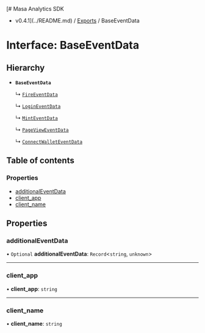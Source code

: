 [# Masa Analytics SDK
 - v0.4.1](../README.md) / [Exports](../modules.md) / BaseEventData

# Interface: BaseEventData

## Hierarchy

- **`BaseEventData`**

  ↳ [`FireEventData`](FireEventData.md)

  ↳ [`LoginEventData`](LoginEventData.md)

  ↳ [`MintEventData`](MintEventData.md)

  ↳ [`PageViewEventData`](PageViewEventData.md)

  ↳ [`ConnectWalletEventData`](ConnectWalletEventData.md)

## Table of contents

### Properties

- [additionalEventData](BaseEventData.md#additionaleventdata)
- [client\_app](BaseEventData.md#client_app)
- [client\_name](BaseEventData.md#client_name)

## Properties

### additionalEventData

• `Optional` **additionalEventData**: `Record`\<`string`, `unknown`\>

___

### client\_app

• **client\_app**: `string`

___

### client\_name

• **client\_name**: `string`
